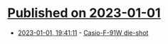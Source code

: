 # [Published on 2023-01-01](index.md)

* [2023-01-01, 19:41:11](https://news.ycombinator.com/item?id=34209985) - [Casio-F-91W die-shot](https://zeptobars.com/en/read/Casio-F-91W-OKI-quartz-watch)
